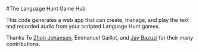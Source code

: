 #The Language Hunt Game Hub

This code generates a web app that can create, manage, and play the text and recorded audio from your scripted Language Hunt games.

Thanks To [Zhon Johansen](http://github.com/zhon), Emmanuel Gaillot, and [Jay Bazuzi](http://github.com/jaybazuzi) for their many contributions.

